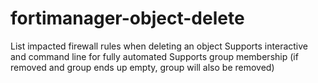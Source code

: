 # fortimanager-object-delete
List impacted firewall rules when deleting an object
Supports interactive and command line for fully automated
Supports group membership (if removed and group ends up empty, group will also be removed)
